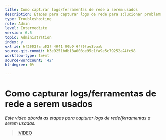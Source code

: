 ```yaml
---
title: Como capturar logs/ferramentas de rede a serem usados
description: Etapas para capturar logs de rede para solucionar problemas relacionados à rede
type: Troubleshooting
role: Admin
level: Intermediate
version: 6.5
topic: Administration
index: y
exl-id: bf2652fc-a52f-4941-80b9-64f0fae3baab
source-git-commit: b3e9251bdb18a008be95c1fa9e5c79252a74fc98
workflow-type: tm+mt
source-wordcount: '42'
ht-degree: 0%

---
```


# Como capturar logs/ferramentas de rede a serem usados

*Este vídeo aborda as etapas para capturar logs de rede/ferramentas a serem usadas.*

>[!VIDEO](https://video.tv.adobe.com/v/335491?quality=12&learn=on)
